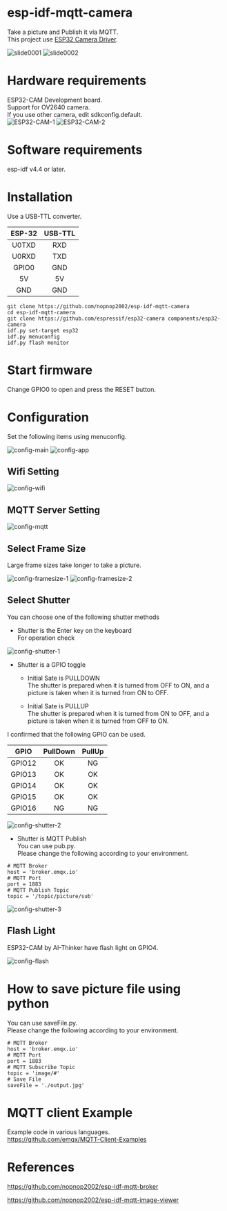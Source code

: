 # esp-idf-mqtt-camera
Take a picture and Publish it via MQTT.   
This project use [ESP32 Camera Driver](https://github.com/espressif/esp32-camera).

![slide0001](https://user-images.githubusercontent.com/6020549/123804185-f73f3a00-d927-11eb-9bf8-918595583c1a.jpg)
![slide0002](https://user-images.githubusercontent.com/6020549/123804188-f8706700-d927-11eb-83ed-65d3aaf2a335.jpg)

# Hardware requirements
ESP32-CAM Development board.   
Support for OV2640 camera.   
If you use other camera, edit sdkconfig.default.   
![ESP32-CAM-1](https://user-images.githubusercontent.com/6020549/118466947-4fd2c300-b73e-11eb-8e64-23260e73e693.JPG)
![ESP32-CAM-2](https://user-images.githubusercontent.com/6020549/118466960-53664a00-b73e-11eb-8950-a5058516e1a3.JPG)

# Software requirements
esp-idf v4.4 or later.   

# Installation
Use a USB-TTL converter.   

|ESP-32|USB-TTL|
|:-:|:-:|
|U0TXD|RXD|
|U0RXD|TXD|
|GPIO0|GND|
|5V|5V|
|GND|GND|


```
git clone https://github.com/nopnop2002/esp-idf-mqtt-camera
cd esp-idf-mqtt-camera
git clone https://github.com/espressif/esp32-camera components/esp32-camera
idf.py set-target esp32
idf.py menuconfig
idf.py flash monitor
```

# Start firmware
Change GPIO0 to open and press the RESET button.

# Configuration
Set the following items using menuconfig.

![config-main](https://user-images.githubusercontent.com/6020549/99891822-7f35d500-2cb1-11eb-928c-be9a8191dec9.jpg)
![config-app](https://user-images.githubusercontent.com/6020549/119053256-ca326a00-ba00-11eb-9fcc-c520957c6592.jpg)

## Wifi Setting

![config-wifi](https://user-images.githubusercontent.com/6020549/99891826-8ceb5a80-2cb1-11eb-8470-f5ceb9e4576a.jpg)

## MQTT Server Setting

![config-mqtt](https://user-images.githubusercontent.com/6020549/119053264-cc94c400-ba00-11eb-8ab3-844c1ba61e38.jpg)

## Select Frame Size
Large frame sizes take longer to take a picture.   

![config-framesize-1](https://user-images.githubusercontent.com/6020549/122478692-d233f880-d004-11eb-8176-cd4d750d1ed9.jpg)
![config-framesize-2](https://user-images.githubusercontent.com/6020549/122478707-d9f39d00-d004-11eb-9e55-70f4db369b41.jpg)

## Select Shutter

You can choose one of the following shutter methods

- Shutter is the Enter key on the keyboard   
For operation check

![config-shutter-1](https://user-images.githubusercontent.com/6020549/99891847-b73d1800-2cb1-11eb-84c0-2d6c6d85c010.jpg)

- Shutter is a GPIO toggle

  - Initial Sate is PULLDOWN   
The shutter is prepared when it is turned from OFF to ON, and a picture is taken when it is turned from ON to OFF.   

  - Initial Sate is PULLUP   
The shutter is prepared when it is turned from ON to OFF, and a picture is taken when it is turned from OFF to ON.   

I confirmed that the following GPIO can be used.   

|GPIO|PullDown|PullUp|
|:-:|:-:|:-:|
|GPIO12|OK|NG|
|GPIO13|OK|OK|
|GPIO14|OK|OK|
|GPIO15|OK|OK|
|GPIO16|NG|NG|

![config-shutter-2](https://user-images.githubusercontent.com/6020549/99891859-c15f1680-2cb1-11eb-8204-2eced32c3d81.jpg)

- Shutter is MQTT Publish   
You can use pub.py.   
Please change the following according to your environment.   

```
# MQTT Broker
host = 'broker.emqx.io'
# MQTT Port
port = 1883
# MQTT Publish Topic
topic = '/topic/picture/sub'
```

![config-shutter-3](https://user-images.githubusercontent.com/6020549/99891865-d340b980-2cb1-11eb-9da5-944bd6a07c17.jpg)

## Flash Light

ESP32-CAM by AI-Thinker have flash light on GPIO4.   

![config-flash](https://user-images.githubusercontent.com/6020549/122479023-6b630f00-d005-11eb-98cc-b5fdbf2987c7.jpg)

# How to save picture file using python   
You can use saveFile.py.   
Please change the following according to your environment.   

```
# MQTT Broker
host = 'broker.emqx.io'
# MQTT Port
port = 1883
# MQTT Subscribe Topic
topic = 'image/#'
# Save File
saveFile = './output.jpg'
```

# MQTT client Example
Example code in various languages.   
https://github.com/emqx/MQTT-Client-Examples

# References   
https://github.com/nopnop2002/esp-idf-mqtt-broker

https://github.com/nopnop2002/esp-idf-mqtt-image-viewer

